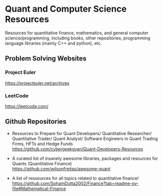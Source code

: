 # Quant and Computer Science Resources
Resources for quantitative finance, mathematics, and general computer science/programming, including books, other repositories, programming language libraries (mainly C++ and python), etc.

## Problem Solving Websites
### Project Euler
https://projecteuler.net/archives

### LeetCode
https://leetcode.com/

## Github Repositories
- Resources to Prepare for Quant Developers/ Quantitative Researcher/ Quantitative Trader/ Quant Analyst/ Software Engineers in Quant Trading Firms, HFTs and Hedge Funds 
https://github.com/cybergeekgyan/Quant-Developers-Resources

- A curated list of insanely awesome libraries, packages and resources for Quants (Quantitative Finance) 
https://github.com/wilsonfreitas/awesome-quant

- A list of ressources for all topics related to quantitative finance!
https://github.com/SohamDutta2002/Finance?tab=readme-ov-file#Mathematical-Finance


